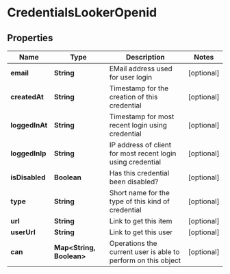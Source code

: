 
# CredentialsLookerOpenid

## Properties
Name | Type | Description | Notes
------------ | ------------- | ------------- | -------------
**email** | **String** | EMail address used for user login |  [optional]
**createdAt** | **String** | Timestamp for the creation of this credential |  [optional]
**loggedInAt** | **String** | Timestamp for most recent login using credential |  [optional]
**loggedInIp** | **String** | IP address of client for most recent login using credential |  [optional]
**isDisabled** | **Boolean** | Has this credential been disabled? |  [optional]
**type** | **String** | Short name for the type of this kind of credential |  [optional]
**url** | **String** | Link to get this item |  [optional]
**userUrl** | **String** | Link to get this user |  [optional]
**can** | **Map&lt;String, Boolean&gt;** | Operations the current user is able to perform on this object |  [optional]



